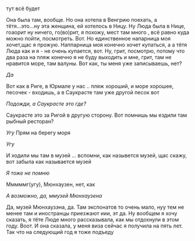 тут всё будет


Она была там, вообще. Но она хотела в Венгрию поехать, а тётя...это...ну эта женщина, ей хотелось в Ницу. Ну Люда была в Нице, гоаорит ну ничего, го(во)рит, я похожу, мест там много , всё равно куда можно пойти, посмотреть. Вот. Но единственное напарница моя хочет,щас я прожую. Наппарница моя конечно хочет купаться, а а тётя Люда как и я - не очень купается, вот. Ну, грит, посмотрю, потому что два раза на пляж конечно я не буду выходить и мне, грит, там не нравится море, там валуны. Вот как, ты меня уже записываешь, нет?

_Да_

Вот как в Риге, в Юрмале у нас .. пляж хороший, и море хорошее, песочек - входишь, а в Саукрасте там уже другой песок вот

_Подожди, а Саукрасте это где?_

Саукрасте это за Ригой в другую сторону. Вот помнишь мы ездили там рыбный ресторан?

_Угу_
Прям на берегу моря

_Угу_

И ходили мы там в музей ... вспомни, как назывется музей, щас скажу, вот забыла как называется музей

_Я тоже не помню_

Мммммг(угу), Мюнхаузен, нет, как

_А возможно, да, ммузей Мюнхаузена_

Да, музей Мюнхаузэна, да. Там экспонатов то очень мало, нуу тем не менее там и иностранцы приезжают иии, эт да. Ну вообщем я хочу сказать, я тёте Люде много рассказывала, как мы отдохнули в этом году. Воот.  И она сказала, у меня виза сейчас я получила на пять лет. Так что на следующий год я тоже подъеду
